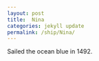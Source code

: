 ```yaml
---
layout: post
title:  Nina
categories: jekyll update
permalink: /ship/Nina/
---
```


Sailed the ocean blue in 1492. 